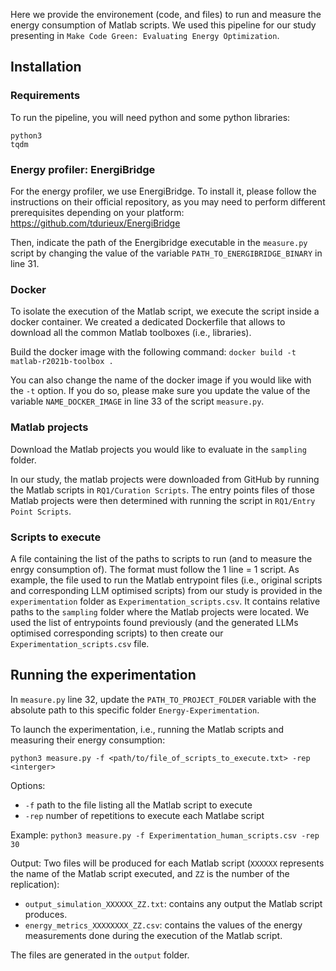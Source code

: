 Here we provide the environement (code, and files) to run and measure the energy consumption of Matlab scripts. We used this pipeline for our study presenting in `Make Code Green: Evaluating Energy Optimization`.


## Installation

### Requirements

To run the pipeline, you will need python and some python libraries:
```
python3
tqdm
```
### Energy profiler: EnergiBridge

For the energy profiler, we use EnergiBridge. To install it, please follow the instructions on their official repository, as you may need to perform different prerequisites depending on your platform: https://github.com/tdurieux/EnergiBridge

Then, indicate the path of the Energibridge executable in the `measure.py` script by changing the value of the variable `PATH_TO_ENERGIBRIDGE_BINARY` in line 31.

### Docker

To isolate the execution of the Matlab script, we execute the script inside a docker container. We created a dedicated Dockerfile that allows to download all the common Matlab toolboxes (i.e., libraries). 

Build the docker image with the following command:
`docker build -t matlab-r2021b-toolbox .`

You can also change the name of the docker image if you would like with the `-t` option. If you do so, please make sure you update the value of the variable `NAME_DOCKER_IMAGE` in line 33 of the script `measure.py`.

### Matlab projects

Download the Matlab projects you would like to evaluate in the `sampling` folder.

In our study, the matlab projects were downloaded from GitHub by running the Matlab scripts in `RQ1/Curation Scripts`. The entry points files of those Matlab projects were then determined with running the script in `RQ1/Entry Point Scripts`.


### Scripts to execute

A file containing the list of the paths to scripts to run (and to measure the enrgy consumption of). The format must follow the 1 line = 1 script. 
As example, the file used to run the Matlab entrypoint files (i.e., original scripts and corresponding LLM optimised scripts) from our study is provided in the `experimentation` folder as `Experimentation_scripts.csv`. It contains relative paths to the `sampling` folder where the Matlab projects were located.
We used the list of entrypoints found previously (and the generated LLMs optimised corresponding scripts) to then create our `Experimentation_scripts.csv` file.

## Running the experimentation

In `measure.py` line 32, update the `PATH_TO_PROJECT_FOLDER` variable with the absolute path to this specific folder `Energy-Experimentation`.

To launch the experimentation, i.e., running the Matlab scripts and measuring their energy consumption:

`python3 measure.py -f <path/to/file_of_scripts_to_execute.txt> -rep <interger>`

Options:
- `-f` path to the file listing all the Matlab script to execute
- `-rep` number of repetitions to execute each Matlabe script

Example: `python3 measure.py -f Experimentation_human_scripts.csv -rep 30`

Output:
Two files will be produced for each Matlab script (`XXXXXX` represents the name of the Matlab script executed, and `ZZ` is the number of the replication): 
- `output_simulation_XXXXXX_ZZ.txt`: contains any output the Matlab script produces.
- `energy_metrics_XXXXXXXX_ZZ.csv`: contains the values of the energy measurements done during the execution of the Matlab script.

The files are generated in the `output` folder.
